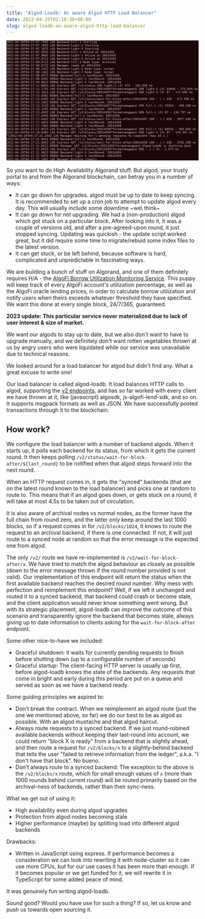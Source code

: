 ```yaml
---
title: "Algod-Loadb: An aware Algod HTTP Load Balancer"
date: 2022-04-25T02:18:38+00:00
slug: algod-loadb-an-aware-algod-http-load-balancer
---
```


![](algod-loadb.png)

So you want to do High Availability Algorand stuff. But algod, your
trusty portal to and from the Algorand blockchain, can betray you in a
number of ways:

-   It can go down for upgrades. algod must be up to date to keep
    syncing. It is recommended to set up a cron job to attempt to update
    algod every day. This will usually include some downtime ~we\ think~
-   It can go down for not upgrading. We had a (non-production) algod
    which got stuck on a particular block. After looking into it, it was
    a couple of versions old, and after a pre-agreed-upon round, it just
    stopped syncing. Updating was quickish - the update script worked
    great, but it did require some time to migrate/rebuid some index
    files to the latest version.
-   It can get stuck, or be left behind, because software is hard,
    complicated and unpredictable in fascinating ways.


We are building a bunch of stuff on Algorand, and one of them definitely
requires H/A - the [AlgoFi Borrow Utilization Monitoring
Service](https://d13.co/algofi-borrow-utilization-monitoring-service).
This puppy will keep track of every AlgoFi account\'s utilization
percentage, as well as the AlgoFi oracle lending prices, in order to
calculate borrow utilization and notify users when theirs exceeds
whatever threshold they have specified. We want this done at every
single block, 24/7/365, guaranteed.

**2023 update: This particular service never materialized due to lack of user interest & size of market.**

We want our algods to stay up to date, but we also don\'t want to have
to upgrade manually, and we definitely don\'t want rotten vegetables
thrown at us by angry users who were liquidated while our service was
unavailable due to technical reasons.

We looked around for a load balancer for algod but didn\'t find any.
What a great excuse to write one!

Our load balancer is called algod-loadb. It load balances HTTP calls to
algod, supporting the [v2
endpoints](https://developer.algorand.org/docs/rest-apis/algod/v2/),
and has so far worked with every client we have thrown at it, like
(javascript) algosdk, js-algofi-lend-sdk, and so on. It supports msgpack
formats as well as JSON. We have successfully posted transactions
through it to the blockchain.

How work?
---------

We configure the load balancer with a number of backend algods. When it
starts up, it polls each backend for its status, from which it gets the
current round. It then keeps polling
`/v2/status/wait-for-block-after/${last_round}` to be notified when that
algod steps forward into the next round.

When an HTTP request comes in, it gets the \"synced\" backends (that are
on the latest round known to the load balancer) and picks one at random
to route to. This means that if an algod goes down, or gets stuck on a
round, it will take at most 4.5s to be taken out of circulation.

It is also aware of archival nodes vs normal nodes, as the former have
the full chain from round zero, and the latter only keep around the last
1000 blocks, so if a request comes in for `/v2/blocks/1024`, it knows to
route the request to an archival backend, if there is one connected. If
not, it will just route to a synced node at random so that the error
message is the expected one from algod.

The only `/v2/` route we have re-implemented is
`/v2/wait-for-block-after/x`. We have tried to match the algod behaviour
as closely as possible (down to the error message thrown if the round
number provided is not valid). Our implementation of this endpoint will
return the status when the first available backend reaches the desired
round number. Why mess with perfection and reimplement this endpoint?
Well, if we left it unchanged and routed it to a synced backend, that
backend could crash or become stale, and the client application would
never know something went wrong. But with its strategic placement,
algod-loadb can improve the outcome of this scenario and transparently
ignore the backend that becomes stale, always giving up to date
information to clients asking for the `wait-for-block-after` endpoint.

Some other nice-to-have we included:

-   Graceful shutdown: it waits for currently pending requests to finish
    before shutting down (up to a configurable number of seconds)
-   Graceful startup: The client-facing HTTP server is usually up first,
    before algod-loadb knows the state of the backends. Any requests
    that come in bright and early during this period are put on a queue
    and served as soon as we have a backend ready.

Some guiding principles we aspired to:

-   Don\'t break the contract. When we reimplement an algod route (just
    the one we mentioned above, so far) we do our best to be as algod as
    possible. With an algod mustache and that algod haircut.
-   Always route requests to a synced backend. If we just round-robined
    available backends without keeping their last-round into account, we
    could return \"block X is ready\" from a backend that is slightly
    ahead, and then route a request for `/v2/blocks/x` to a
    slightly-behind backend that tells the user \"failed to retrieve
    information from the ledger\", a.k.a. \"I don\'t have that block\".
    No bueno.
-   Don\'t always route to a synced backend: The exception to the above
    is the `/v2/blocks/x` route, which for small enough values of `x`
    (more than 1000 rounds behind current round) will be routed
    primarily based on the archival-ness of backends, rather than their
    sync-ness.

What we get out of using it:

-   High availability even during algod upgrades
-   Protection from algod nodes becoming stale
-   Higher performance (maybe) by splitting load into different algod
    backends

Drawbacks:

-   Written in JavaScript using express. If performance becomes a
    consideration we can look into rewriting it with node-cluster so it
    can use more CPUs, but for our use cases it has been more than
    enough. If it becomes popular or we get funded for it, we will
    rewrite it in TypeScript for some added peace of mind.

It was genuinely fun writing algod-loadb.

Sound good? Would you have use for such a thing? If so, let us know and
push us towards open sourcing it.
